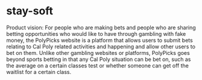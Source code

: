 # stay-soft
Product vision: For people who are making bets and people who are sharing betting opportunities who would like to have through gambling with fake money, the PolyPicks website is a platform that allows users to submit bets relating to Cal Poly related activities and happening and allow other users to bet on them. Unlike other gambling websites or platforms, PolyPicks goes beyond sports betting in that any Cal Poly situation can be bet on, such as the average on a certain classes test or whether someone can get off the waitlist for a certain class.

